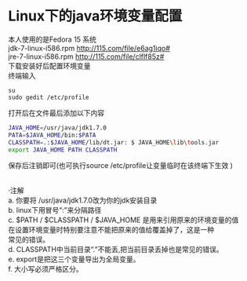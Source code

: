 # Linux下的java环境变量配置  

本人使用的是Fedora 15 系统
<br>
jdk-7-linux-i586.rpm http://115.com/file/e6ag1iqo#
<br>
jre-7-linux-i586.rpm  http://115.com/file/clflf85z#
<br>
下载安装好后配置环境变量
<br>
终端输入

```Shell
su
sudo gedit /etc/profile
```
打开后在文件最后添加以下内容

```Bash
JAVA_HOME=/usr/java/jdk1.7.0
PATA=$JAVA_HOME/bin:$PATA
CLASSPATH=.:$JAVA_HOME/lib/dt.jar: $ JAVA_HOME\lib\tools.jar
export JAVA_HOME PATH CLASSPATH
```
保存后注销即可(也可执行source /etc/profile让变量临时在该终端下生效 )
<br>

<br>
·注解 
<br>
a. 你要将 /usr/java/jdk1.7.0改为你的jdk安装目录 
<br>
b. linux下用冒号“:”来分隔路径 
<br>
c. $PATH / $CLASSPATH / $JAVA_HOME 是用来引用原来的环境变量的值 
<br>
在设置环境变量时特别要注意不能把原来的值给覆盖掉了，这是一种 
<br>
常见的错误。 
<br>
d. CLASSPATH中当前目录“.”不能丢,把当前目录丢掉也是常见的错误。 
<br>
e. export是把这三个变量导出为全局变量。 
<br>
f. 大小写必须严格区分。

